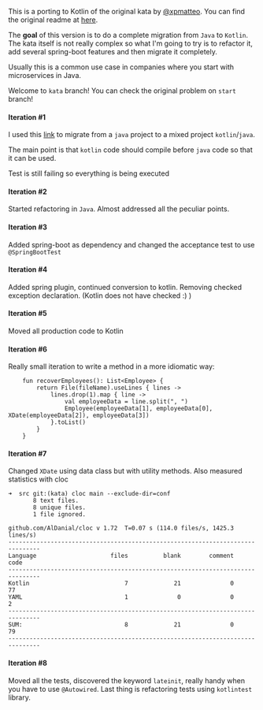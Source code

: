 This is a porting to Kotlin of the original kata by [@xpmatteo](https://github.com/xpmatteo).
You can find the original readme at [here](originalRDME.md).

The **goal** of this version is to do a complete migration from `Java` to `Kotlin`.
The kata itself is not really complex so what I'm going to try is to refactor it, add several spring-boot features and then migrate it completely.

Usually this is a common use case in companies where you start with microservices in Java.

Welcome to `kata` branch!
You can check the original problem on `start` branch!

#### Iteration \#1
I used this [link](https://kotlinlang.org/docs/reference/using-maven.html) to migrate from a `java` project to a mixed project `kotlin`/`java`.

The main point is that `kotlin` code should compile before `java` code so that it can be used.

Test is still failing so everything is being executed

#### Iteration \#2
Started refactoring in `Java`. Almost addressed all the peculiar points.

#### Iteration \#3
Added spring-boot as dependency and changed the acceptance test to use `@SpringBootTest`

#### Iteration \#4
Added spring plugin, continued conversion to kotlin. Removing checked exception declaration. (Kotlin does not have checked :) )

#### Iteration \#5
Moved all production code to Kotlin

#### Iteration \#6
Really small iteration to write a method in a more idiomatic way:
```
    fun recoverEmployees(): List<Employee> {
        return File(fileName).useLines { lines ->
            lines.drop(1).map { line ->
                val employeeData = line.split(", ")
                Employee(employeeData[1], employeeData[0], XDate(employeeData[2]), employeeData[3])
            }.toList()
        }
    }
```

#### Iteration \#7
Changed `XDate` using data class but with utility methods. Also measured statistics with cloc

```
➜  src git:(kata) cloc main --exclude-dir=conf
       8 text files.
       8 unique files.
       1 file ignored.

github.com/AlDanial/cloc v 1.72  T=0.07 s (114.0 files/s, 1425.3 lines/s)
-------------------------------------------------------------------------------
Language                     files          blank        comment           code
-------------------------------------------------------------------------------
Kotlin                           7             21              0             77
YAML                             1              0              0              2
-------------------------------------------------------------------------------
SUM:                             8             21              0             79
-------------------------------------------------------------------------------
```

#### Iteration \#8
Moved all the tests, discovered the keyword `lateinit`, really handy when you have to use `@Autowired`.
Last thing is refactoring tests using `kotlintest` library.